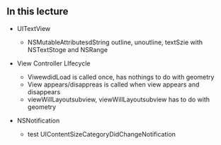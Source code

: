 ## In this lecture
- UITextView
  - NSMutableAttributesdString outline, unoutline, textSzie with NSTextStoge and NSRange

- View Controller LIfecycle
   - ViwewdidLoad is called once, has nothings to do with geometry
   - View appears/disappreas is called when view appears and disappears
   - viewWillLayoutsubview, viewWillLayoutsubview has to do with geometry
- NSNotification
  - test UIContentSizeCategoryDidChangeNotification
